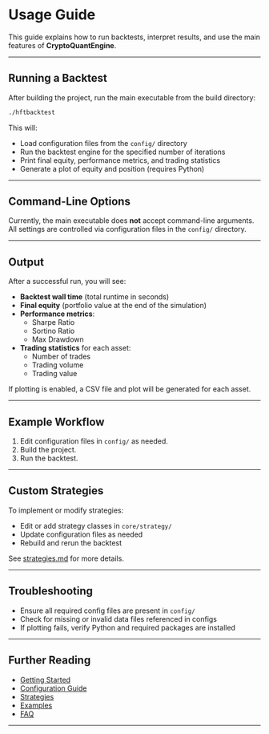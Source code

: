 # Usage Guide

This guide explains how to run backtests, interpret results, and use the main features of **CryptoQuantEngine**.

---

## Running a Backtest

After building the project, run the main executable from the build directory:

```bash
./hftbacktest
```

This will:
- Load configuration files from the `config/` directory
- Run the backtest engine for the specified number of iterations
- Print final equity, performance metrics, and trading statistics
- Generate a plot of equity and position (requires Python)

---

## Command-Line Options

Currently, the main executable does **not** accept command-line arguments.  
All settings are controlled via configuration files in the `config/` directory.

---

## Output

After a successful run, you will see:
- **Backtest wall time** (total runtime in seconds)
- **Final equity** (portfolio value at the end of the simulation)
- **Performance metrics**:
  - Sharpe Ratio
  - Sortino Ratio
  - Max Drawdown
- **Trading statistics** for each asset:
  - Number of trades
  - Trading volume
  - Trading value

If plotting is enabled, a CSV file and plot will be generated for each asset.

---

## Example Workflow

1. Edit configuration files in `config/` as needed.
2. Build the project.
3. Run the backtest.

---

## Custom Strategies

To implement or modify strategies:
- Edit or add strategy classes in `core/strategy/`
- Update configuration files as needed
- Rebuild and rerun the backtest

See [strategies.md](strategies.md) for more details.

---

## Troubleshooting

- Ensure all required config files are present in `config/`
- Check for missing or invalid data files referenced in configs
- If plotting fails, verify Python and required packages are installed

---

## Further Reading

- [Getting Started](getting_started.md)
- [Configuration Guide](configuration.md)
- [Strategies](strategies.md)
- [Examples](examples.md)
- [FAQ](faq.md)

---
